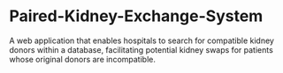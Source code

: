 # Paired-Kidney-Exchange-System
A web application that enables hospitals to search for compatible kidney donors within a database, facilitating potential kidney swaps for patients whose original donors are incompatible.
